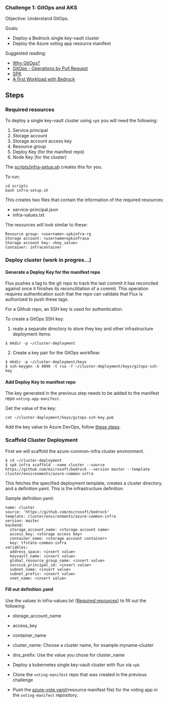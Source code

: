 ### Challenge 1: GitOps and AKS
Objective: Understand GitOps.

Goals:
- Deploy a Bedrock single key-vault cluster
- Deploy the Azure voting app resource manifest

Suggested reading:
- [Why GitOps?](https://github.com/microsoft/bedrock/blob/docs_spk/docs/why-gitops.md)
- [GitOps - Operations by Pull Request](https://www.weave.works/blog/gitops-operations-by-pull-request)
- [SPK](https://github.com/CatalystCode/spk/tree/390acbc8ab3ed20082bd50657eab16402e37144c)
- [A first Workload with Bedrock](https://github.com/microsoft/bedrock/tree/docs_spk/docs/firstWorkload)

## Steps
### Required resources
To deploy a single key-vault cluster using `spk` you will need the following:
1. Service principal
2. Storage account
3. Storage account access key
4. Resource group
5. Deploy Key (for the manifest repo)
6. Node Key (for the cluster)

The [scripts/infra-setup.sh](./scripts/infra-setup.sh) creates this for you.

To run:
```
cd scripts
bash infra-setup.sh
```

This creates two files that contain the information of the required resources:
- service-principal.json
- infra-values.txt

The resources will look similar to these:
```
Resource group: <username>-spkinfra-rg
Storage account: <username>spkinfrasa
Storage account key: <key_value>
Container: infracontainer
```

### Deploy cluster (work in progres...)

#### Generate a Deploy Key for the manifest repo
Flux pushes a tag to the git repo to track the last commit it has reconciled against once it finishes its reconcilitation of a commit. This operation requires authentication such that the repo can validate that Flux is authorized to push these tags.

For a Github repo, an SSH key is used for authentication.

To create a GitOps SSH key:

1. reate a separate directory to store they key and other infrastructure deployment items:

```
$ mkdir -p ~/cluster-deployment
```
2. Create a key pair for the GitOps workflow:
```
$ mkdir -p ~/cluster-deployment/keys
$ ssh-keygen -b 4096 -t rsa -f ~/cluster-deployment/keys/gitops-ssh-key
```

#### Add Deploy Key to manifest repo
The key generated in the previous step needs to be added to the manifest repo `voting-app-manifest`.

Get the value of the key:
```
cat ~/cluster-deployment/keys/gitops-ssh-key.pub
```

Add the key value to Azure DevOps, follow [these steps](https://docs.microsoft.com/en-us/azure/devops/repos/git/use-ssh-keys-to-authenticate?view=azure-devops&tabs=current-page#step-2--add-the-public-key-to-azure-devops-servicestfs).

### Scaffold Cluster Deployment
First we will scaffold the azure-common-infra cluster environment.
```
$ cd ~/cluster-deployment
$ spk infra scaffold --name cluster --source https://github.com/microsoft/bedrock --version master --template cluster/environments/azure-common-infra
```

This fetches the specified deployment template, creates a cluster directory, and a definition.yaml. This is the infrastructure definition.

Sample definition.yaml:
```
name: cluster
source: 'https://github.com/microsoft/bedrock'
template: cluster/environments/azure-common-infra
version: master
backend:
  storage_account_name: <storage account name>
  access_key: <storage access key>
  container_name: <storage account container>
  key: tfstate-common-infra
variables:
  address_space: <insert value>
  keyvault_name: <insert value>
  global_resource_group_name: <insert value>
  service_principal_id: <insert value>
  subnet_name: <insert value>
  subnet_prefix: <insert value>
  vnet_name: <insert value>
```

#### Fill out definition.yaml
Use the values in infra-values.txt ([Required resources](#required-resources)) to fill out the following:
- storage_account_name
- access_key
- container_name



- cluster_name: Choose a cluster name, for example myname-cluster
- dns_prefix: Use the value you chose for cluster_name

- Deploy a kubernetes single key-vault cluster with flux via `spk`
- Clone the `voting-manifest` repo that was created in the previous challenge
- Push the [azure-vote.yaml](azure-vote.yaml)(resource manifest file) for the voting app in the `voting-manifest` repository.

